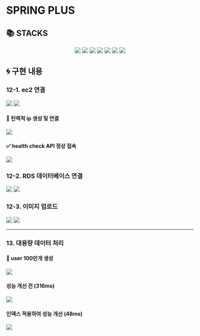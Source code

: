 # SPRING PLUS

## 📚 STACKS
<div align=center> 
  <img src="https://img.shields.io/badge/java-007396?style=for-the-badge&logo=java&logoColor=white"> 
<img src="https://img.shields.io/badge/mysql-4479A1?style=for-the-badge&logo=mysql&logoColor=white">
<img src="https://img.shields.io/badge/spring-6DB33F?style=for-the-badge&logo=spring&logoColor=white">
<img src="https://img.shields.io/badge/springboot-6DB33F?style=for-the-badge&logo=springboot&logoColor=white">
<img src="https://img.shields.io/badge/gradle-02303A?style=for-the-badge&logo=gradle&logoColor=white">
<img src="https://img.shields.io/badge/github-181717?style=for-the-badge&logo=github&logoColor=white">
  <img src="https://img.shields.io/badge/git-F05032?style=for-the-badge&logo=git&logoColor=white">
</div>

## 🌀 구현 내용
### 12-1. ec2 연결
<img class="인스턴스" src="https://github.com/user-attachments/assets/9afef8fb-515f-4bb6-ad66-fd394f89172b">

<img class="인스턴스2" src="https://github.com/user-attachments/assets/d66bec9d-fa40-4a7d-a3d5-d1c5a9f4c0fa">

#### 🔗 탄력적 ip 생성 및 연결
<img class="탄력적 ip" src="https://github.com/user-attachments/assets/f2d22649-111e-41c2-9bd1-bfff2de15189">

#### ✅ health check API 정상 접속
<img class="health-check-API" src="https://github.com/user-attachments/assets/43b21a50-2244-48f7-81ac-1ca2937905b2">

### 12-2. RDS 데이터베이스 연결
<img class="RDS-연결" src="https://github.com/user-attachments/assets/81d12e68-c096-42c9-97b3-0cf948aaeed5">
<img class="RDS-연결2" src="https://github.com/user-attachments/assets/dc9fb50c-3cc7-468e-9834-16d2ccef88ca">

### 12-3. 이미지 업로드

<img class="S3-연결" src="https://github.com/user-attachments/assets/270d7063-9299-4008-a14e-d1577ae09fdf">
<img class="프로필-이미지-업로드" src="https://github.com/user-attachments/assets/1ba0af0a-57c7-420b-bf23-78dbb879b55a">

*** 
### 13. 대용량 데이터 처리

#### 👫 user 100만개 생성
<img class="유저-백만개-생성" src="https://github.com/user-attachments/assets/bf73dc02-aba4-4b12-8918-b9c4b1a61fe7">

#### 성능 개선 전 (316ms)
<img class="성능-개선-이전" src="https://github.com/user-attachments/assets/6286b704-af44-451e-85f3-ffc609b3aee5">

#### 인덱스 적용하여 성능 개선 (48ms)
<img class="인덱스-적용" src="https://github.com/user-attachments/assets/2fb51cdb-c711-4ddc-b6b7-5474eaebfae3">
